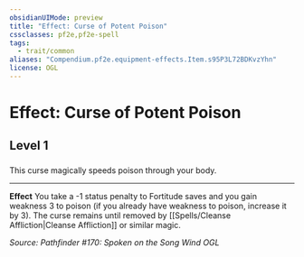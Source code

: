 ```yaml
---
obsidianUIMode: preview
title: "Effect: Curse of Potent Poison"
cssclasses: pf2e,pf2e-spell
tags:
  - trait/common
aliases: "Compendium.pf2e.equipment-effects.Item.s95P3L72BDKvzYhn"
license: OGL
---
```

# Effect: Curse of Potent Poison
## Level 1
### 






This curse magically speeds poison through your body.

* * *

**Effect** You take a -1 status penalty to Fortitude saves and you gain weakness 3 to poison (if you already have weakness to poison, increase it by 3). The curse remains until removed by [[Spells/Cleanse Affliction|Cleanse Affliction]] or similar magic.

*Source: Pathfinder #170: Spoken on the Song Wind*
*OGL*